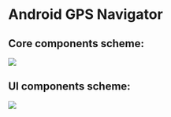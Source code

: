 # Android GPS Navigator

## Core components scheme:
![](https://raw.githubusercontent.com/obolsh/android-gps-navigator/feature/set_ui_classes_structure/resources/image/Navigator.png)

## UI components scheme:
![](https://raw.githubusercontent.com/obolsh/android-gps-navigator/feature/set_ui_classes_structure/resources/image/BackStackNavigator.png)